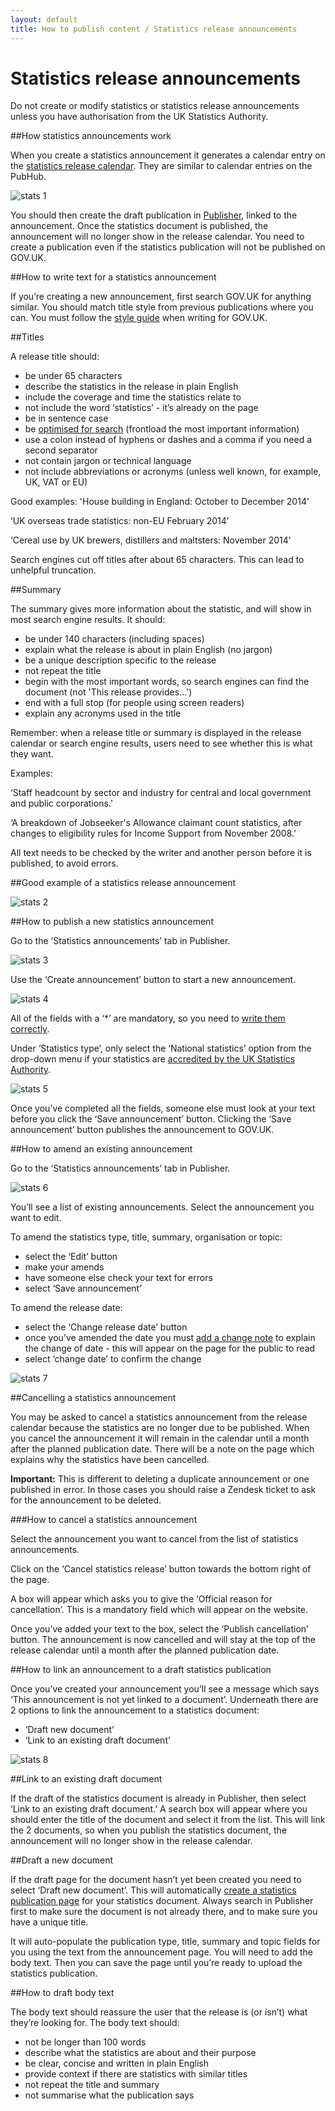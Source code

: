 ```yaml
---
layout: default
title: How to publish content / Statistics release announcements
---
```


# Statistics release announcements

Do not create or modify statistics or statistics release announcements unless you have authorisation from the UK Statistics Authority.

##How statistics announcements work

When you create a statistics announcement it generates a calendar entry on the [statistics release calendar](https://www.gov.uk/government/statistics/announcements). They are similar to calendar entries on the PubHub.

![stats 1](stats1.png)

You should then create the draft publication in [Publisher](https://whitehall-admin.production.alphagov.co.uk/government/admin), linked to the announcement. Once the statistics document is published, the announcement will no longer show in the release calendar. You need to create a publication even if the statistics publication will not be published on GOV.UK.

##How to write text for a statistics announcement

If you’re creating a new announcement, first search GOV.UK for anything similar. You should match title style from previous publications where you can. You must follow the [style guide](https://www.gov.uk/design-principles/style-guide) when writing for GOV.UK.

##Titles

A release title should:

* be under 65 characters 
* describe the statistics in the release in plain English 
* include the coverage and time the statistics relate to
* not include the word ‘statistics’ - it’s already on the page 
* be in sentence case 
* be [optimised for search](https://www.gov.uk/design-principles/style-guide/style-points#style-titles) (frontload the most important information)
* use a colon instead of hyphens or dashes and a comma if you need a second separator
* not contain jargon or technical language
* not include abbreviations or acronyms (unless well known, for example, UK, VAT or EU)

Good examples: 
'House building in England: October to December 2014’

‘UK overseas trade statistics: non-EU February 2014’

‘Cereal use by UK brewers, distillers and maltsters: November 2014’

Search engines cut off titles after about 65 characters. This can lead to unhelpful truncation.

##Summary

The summary gives more information about the statistic, and will show in most search engine results. It should:

* be under 140 characters (including spaces)
* explain what the release is about in plain English (no jargon)
* be a unique description specific to the release
* not repeat the title
* begin with the most important words, so search engines can find the document (not 'This release provides...')
* end with a full stop (for people using screen readers)
* explain any acronyms used in the title

Remember: when a release title or summary is displayed in the release calendar or search engine results, users need to see whether this is what they want.

Examples:

‘Staff headcount by sector and industry for central and local government and public corporations.’

‘A breakdown of Jobseeker's Allowance claimant count statistics, after changes to eligibility rules for Income Support from November 2008.’

All text needs to be checked by the writer and another person before it is published, to avoid errors.

##Good example of a statistics release announcement

![stats 2](stats2.png)

##How to publish a new statistics announcement 

Go to the ‘Statistics announcements’ tab in Publisher.

![stats 3](stats3.png)

Use the ‘Create announcement’ button to start a new announcement.

![stats 4](stats4.png)

All of the fields with a ‘*’ are mandatory, so you need to [write them correctly](https://www.gov.uk/design-principles/style-guide).

Under ‘Statistics type’, only select the ‘National statistics’ option from the drop-down menu if your statistics are [accredited by the UK Statistics Authority](http://www.statisticsauthority.gov.uk/national-statistician/types-of-official-statistics/list-of-national-statistics/index.html).

![stats 5](stats5.png)

Once you’ve completed all the fields, someone else must look at your text before you click the ‘Save announcement’ button. Clicking the ‘Save announcement’ button publishes the announcement to GOV.UK.

##How to amend an existing announcement

Go to the ‘Statistics announcements’ tab in Publisher.

![stats 6](stats6.png)

You’ll see a list of existing announcements. Select the announcement you want to edit.

To amend the statistics type, title, summary, organisation or topic:

* select the ‘Edit’ button
* make your amends
* have someone else check your text for errors
* select ‘Save announcement’

To amend the release date:

* select the ‘Change release date’ button
* once you’ve amended the date you must [add a change note](https://insidegovuk.blog.gov.uk/2013/09/09/when-should-you-add-change-notes/) to explain the change of date - this will appear on the page for the public to read
* select ‘change date’ to confirm the change

![stats 7](stats7.png)

##Cancelling a statistics announcement

You may be asked to cancel a statistics announcement from the release calendar because the statistics are no longer due to be published. When you cancel the announcement it will remain in the calendar until a month after the planned publication date. There will be a note on the page which explains why the statistics have been cancelled.

**Important:** This is different to deleting a duplicate announcement or one published in error. In those cases you should raise a Zendesk ticket to ask for the announcement to be deleted.

###How to cancel a statistics announcement

Select the announcement you want to cancel from the list of statistics announcements.

Click on the ‘Cancel statistics release’ button towards the bottom right of the page.

A box will appear which asks you to give the ‘Official reason for cancellation’. This is a mandatory field which will appear on the website. 

Once you’ve added your text to the box, select the ‘Publish cancellation’ button. The announcement is now cancelled and will stay at the top of the release calendar until a month after the planned publication date.

##How to link an announcement to a draft statistics publication

Once you’ve created your announcement you’ll see a message which says ‘This announcement is not yet linked to a document’. Underneath there are 2 options to link the announcement to a statistics document: 

* ‘Draft new document’ 
* ‘Link to an existing draft document’

![stats 8](stats8.png)

##Link to an existing draft document

If the draft of the statistics document is already in Publisher, then select ‘Link to an existing draft document.’ A search box will appear where you should enter the title of the document and select it from the list. This will link the 2 documents, so when you publish the statistics document, the announcement will no longer show in the release calendar.

##Draft a new document

If the draft page for the document hasn’t yet been created you need to select ‘Draft new document’. This will automatically [create a statistics publication page](http://alphagov.github.io/inside-government-admin-guide/creating-documents/statistics-publications.html) for your statistics document. Always search in Publisher first to make sure the document is not already there, and to make sure you have a unique title. 

It will auto-populate the publication type, title, summary and topic fields for you using the text from the announcement page. You will need to add the body text. Then you can save the page until you’re ready to upload the statistics publication.

##How to draft body text

The body text should reassure the user that the release is (or isn’t) what they’re looking for. The body text should:

* not be longer than 100 words
* describe what the statistics are about and their purpose
* be clear, concise and written in plain English
* provide context if there are statistics with similar titles
* not repeat the title and summary 
* not summarise what the publication says
